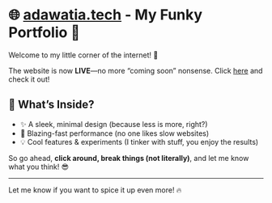 
# 🌐 [adawatia.tech](https://adawatia.tech) - My Funky Portfolio 🚀  

Welcome to my little corner of the internet! 🎉  

The website is now **LIVE**—no more “coming soon” nonsense. Click [here](https://adawatia.tech) and check it out!  

## 🌟 What’s Inside?  
- ✨ A sleek, minimal design (because less is more, right?)  
- 🚀 Blazing-fast performance (no one likes slow websites)  
- 💡 Cool features & experiments (I tinker with stuff, you enjoy the results)  

So go ahead, **click around, break things (not literally)**, and let me know what you think! 😎  

---

Let me know if you want to spice it up even more! 🔥